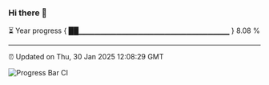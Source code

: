 ### Hi there 👋

⏳ Year progress { ██▁▁▁▁▁▁▁▁▁▁▁▁▁▁▁▁▁▁▁▁▁▁▁▁▁▁▁▁ } 8.08 %

---

⏰ Updated on Thu, 30 Jan 2025 12:08:29 GMT

![Progress Bar CI](https://github.com/liununu/liununu/workflows/Progress%20Bar%20CI/badge.svg)
